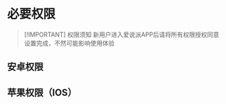 # 必要权限

> [!IMPORTANT] 权限须知
> 新用户进入爱说派APP后请将所有权限授权同意设置完成，不然可能影响使用体验

## 安卓权限

<ImagePreview src="https://bu.dusays.com/2024/10/29/672090734744c.png" alt="安卓权限" />

## 苹果权限（IOS）

<ImagePreview src="https://bu.dusays.com/2024/10/29/6720906e4adbf.png" alt="图片描述" />
